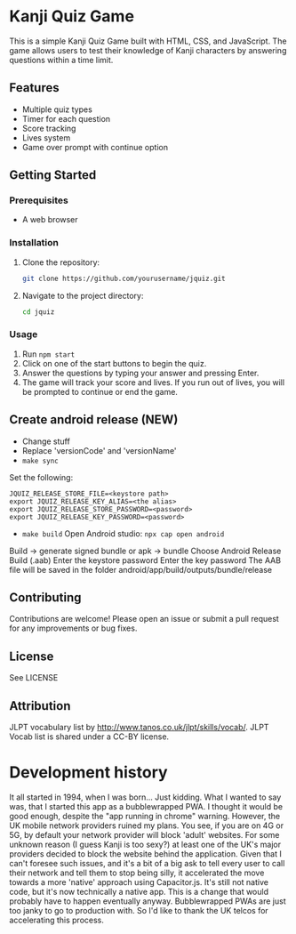 # Kanji Quiz Game

This is a simple Kanji Quiz Game built with HTML, CSS, and JavaScript. The game allows users to test their knowledge of Kanji characters by answering questions within a time limit.

## Features

- Multiple quiz types 
- Timer for each question
- Score tracking
- Lives system
- Game over prompt with continue option

## Getting Started

### Prerequisites

- A web browser

### Installation

1. Clone the repository:
    ```sh
    git clone https://github.com/yourusername/jquiz.git
    ```
2. Navigate to the project directory:
    ```sh
    cd jquiz
    ```

### Usage

1. Run `npm start`
2. Click on one of the start buttons to begin the quiz.
3. Answer the questions by typing your answer and pressing Enter.
4. The game will track your score and lives. If you run out of lives, you will be prompted to continue or end the game.

## Create android release (NEW)
- Change stuff
- Replace 'versionCode' and 'versionName'
- `make sync`

Set the following:
```
JQUIZ_RELEASE_STORE_FILE=<keystore path>
export JQUIZ_RELEASE_KEY_ALIAS=<the alias>
export JQUIZ_RELEASE_STORE_PASSWORD=<password>
export JQUIZ_RELEASE_KEY_PASSWORD=<password>
```
- `make build`
Open Android studio: `npx cap open android`

Build -> generate signed bundle or apk -> bundle
Choose Android Release Build (.aab)
Enter the keystore password
Enter the key password
The AAB file will be saved in the folder android/app/build/outputs/bundle/release


## Contributing

Contributions are welcome! Please open an issue or submit a pull request for any improvements or bug fixes.

## License

See LICENSE

## Attribution

JLPT vocabulary list by http://www.tanos.co.uk/jlpt/skills/vocab/. JLPT Vocab list is shared under a CC-BY license.


# Development history

It all started in 1994, when I was born...
Just kidding.
What I wanted to say was, that I started this app as a bubblewrapped PWA.
I thought it would be good enough, despite the "app running in chrome" warning.
However, the UK mobile network providers ruined my plans.
You see, if you are on 4G or 5G, by default your network provider will block 'adult' websites. For some unknown reason (I guess Kanji is too sexy?) at least one of the UK's major providers decided to block the website behind the application.
Given that I can't foresee such issues, and it's a bit of a big ask to tell every user to call their network and tell them to stop being silly, it accelerated the move towards a more 'native' approach using Capacitor.js. It's still not native code, but it's now technically a native app.
This is a change that would probably have to happen eventually anyway. Bubblewrapped PWAs are just too janky to go to production with.
So I'd like to thank the UK telcos for accelerating this process.
